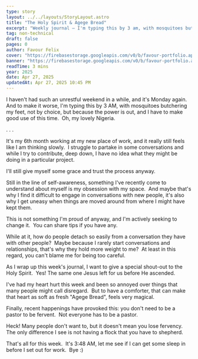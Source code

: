 ```yaml
---
type: story
layout: ../../layouts/StoryLayout.astro
title: "The Holy Spirit & Agege Bread"
excerpt: "Weekly journal – I'm typing this by 3 am, with mosquitoes butchering my feet, not by choice, but because the power is out, and I have to make good use of this time. Oh, my lovely Nigeria."
tag: non-technical
draft: false
pages: 0
author: Favour Felix
cover: "https://firebasestorage.googleapis.com/v0/b/favour-portfolio.appspot.com/o/3am-pic.jpg?alt=media&token=c3bd1c06-8169-4279-b61b-caa4a0583bf0"
banner: "https://firebasestorage.googleapis.com/v0/b/favour-portfolio.appspot.com/o/3am-pic.jpg?alt=media&token=c3bd1c06-8169-4279-b61b-caa4a0583bf0"
readTime: 3 mins
year: 2025
date: Apr 27, 2025
updatedAt: Apr 27, 2025 10:45 PM
---
```


I haven't had such an unrestful weekend in a while, and it's Monday again.  
And to make it worse, I'm typing this by 3 AM, with mosquitoes butchering my feet, not by choice, but because the power is out, and I have to make good use of this time.  Oh, my lovely Nigeria.

<section class="first">
. . .
</section>

It's my 6th month working at my new place of work, and it really still feels like I am thinking slowly.  I struggle to partake in some conversations and while I try to contribute, deep down, I have no idea what they might be doing in a particular project.  

I'll still give myself some grace and trust the process anyway.

Still in the line of self-awareness, something I've recently come to understand about myself is my obsession with my space.  And maybe that's why I find it difficult to engage in conversations with new people, it's also why I get uneasy when things are moved around from where I might have kept them.  

This is not something I'm proud of anyway, and I'm actively seeking to change it.  You can share tips if you have any.

While at it, how do people detach so easily from a conversation they have with other people?  Maybe because I rarely start conversations and relationships, that's why they hold more weight to me?  At least in this regard, you can't blame me for being too careful.

As I wrap up this week's journal, I want to give a special shout-out to the Holy Spirit.  Yes! The same one Jesus left for us before He ascended.

I've had my heart hurt this week and been so annoyed over things that many people might call disregard.  But to have a comforter, that can make that heart as soft as fresh "Agege Bread", feels very magical.

Finally, recent happenings have provoked this: you don't need to be a pastor to be fervent.  Not everyone has to be a pastor.  

Heck! Many people don't want to, but it doesn't mean you lose fervency.  
The only difference I see is not having a flock that you have to shepherd.

That's all for this week.  It's 3:48 AM, let me see if I can get some sleep in before I set out for work.  Bye :)